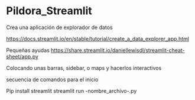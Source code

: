 # Pildora_Streamlit

Crea una aplicación de explorador de datos

https://docs.streamlit.io/en/stable/tutorial/create_a_data_explorer_app.html

Pequeñas ayudas
https://share.streamlit.io/daniellewisdl/streamlit-cheat-sheet/app.py

Colocando unas barras, sidebar, o maps y hacerlos interactivos

secuencia de comandos para el inicio

Pip install streamlit
streamlit run  -nombre_archivo-.py
